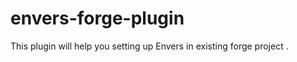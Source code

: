 envers-forge-plugin
===================

This plugin will help you setting up Envers in existing forge project .
